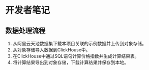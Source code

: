# 开发者笔记

## 数据处理流程

1. 从阿里云天池数据集下载本项目关联的示例数据并上传到对象存储。
2. 从对象存储导入数据到ClickHouse中。
3. 在ClickHouse中通过SQL语句计算价格指数并生成计算结果表。
4. 将计算结果导出到对象存储，下载计算结果并保存到本地。
